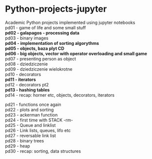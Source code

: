# Python-projects-jupyter
Academic Python projects implemented using jupyter notebooks </br>
pd01 - game of life and some small stuff  
<b>pd02 - galapagos - processing data</b>  
pd03 - binary images  
<b>pd04 - implementation of sorting algorythms</b>  
<b>pd05 - objects, baza plyt CD</b>  
<b>pd06 - big objects, vector with operator overloading and small game </b>  
pd07 - presenting person as object  
pd08 - dziedziczenie  
pd09 - dziedziczenie wielokrotne  
pd10 - decorators  
<b>pd11 - iterators</b>  
pd12 - decorators pt2  
<b>pd13 - hashing tables</b>  
pd14 - recap: horner etc, objects, decorators, iterators   
  
pd21 - functions once again  
pd22 - plots and sorting  
pd23 - ackerman function  
pd24 - first time with STACK  -rm-  
pd25 - Queue and linklist  
pd26 - Link lists, queues, lifo etc  
pd27 - reversable link list  
pd28 - binary trees  
pd29 - heap  
pd30 - recap: sorting, data structures  
